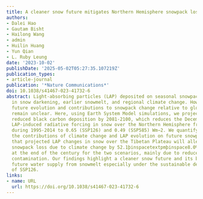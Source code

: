 ```yaml
---
title: A cleaner snow future mitigates Northern Hemisphere snowpack loss from warming
authors:
- Dalei Hao
- Gautam Bisht
- Hailong Wang
- admin
- Huilin Huang
- Yun Qian
- L. Ruby Leung
date: '2023-10-02'
publishDate: '2025-05-02T05:27:35.107219Z'
publication_types:
- article-journal
publication: '*Nature Communications*'
doi: 10.1038/s41467-023-41732-6
abstract: Light-absorbing particles (LAP) deposited on seasonal snowpack can result
  in snow darkening, earlier snowmelt, and regional climate change. However, their
  future evolution and contributions to snowpack change relative to global warming
  remain unclear. Here, using Earth System Model simulations, we project significantly
  reduced black carbon deposition by 2081-2100, which reduces the December-May average
  LAP-induced radiative forcing in snow over the Northern Hemisphere from 1.3 Wm−2
  during 1995-2014 to 0.65 (SSP126) and 0.49 (SSP585) Wm−2. We quantify separately
  the contributions of climate change and LAP evolution on future snowpack and demonstrate
  that projected LAP changes in snow over the Tibetan Plateau will alleviate future
  snowpack loss due to climate change by 52.1þinspacetextpmþinspace8.0% and 8.0þinspacetextpmþinspace1.1%
  at the end of the century for the two scenarios, mainly due to reduced black carbon
  contamination. Our findings highlight a cleaner snow future and its benefits for
  future water supply from snowmelt especially under the sustainable development pathway
  of SSP126.
links:
- name: URL
  url: https://doi.org/10.1038/s41467-023-41732-6
---
```

